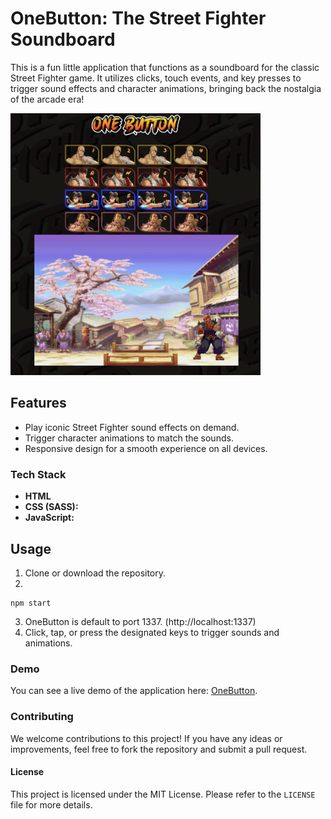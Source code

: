 # OneButton: The Street Fighter Soundboard


This is a fun little application that functions as a soundboard for the classic Street Fighter game. It utilizes clicks, touch events, and key presses to trigger sound effects and character animations, bringing back the nostalgia of the arcade era!

<img src="./public/images/screens/main.png" alt="Main" style="width:400px;"/>

## Features

* Play iconic Street Fighter sound effects on demand.
* Trigger character animations to match the sounds.
* Responsive design for a smooth experience on all devices.

### Tech Stack

* **HTML**
* **CSS (SASS):**
* **JavaScript:**

## Usage

1. Clone or download the repository.
2. 
```console
npm start
``` 
3. OneButton is default to port 1337. (http://localhost:1337)
4. Click, tap, or press the designated keys to trigger sounds and animations.

### Demo

You can see a live demo of the application here: [OneButton](https://www.one-button.netlify.app).

### Contributing

We welcome contributions to this project! If you have any ideas or improvements, feel free to fork the repository and submit a pull request.

#### License

This project is licensed under the MIT License. Please refer to the `LICENSE` file for more details.